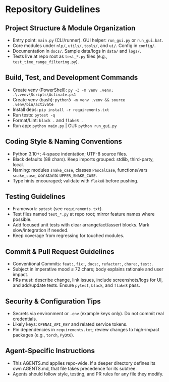 # Repository Guidelines

## Project Structure & Module Organization
- Entry point: `main.py` (CLI/runner). GUI helper: `run_gui.py` or `run_gui.bat`.
- Core modules under `nlp/`, `utils/`, `tools/`, and `ui/`. Config in `config/`.
- Documentation in `docs/`. Sample data/logs in `data/` and `logs/`.
- Tests live at repo root as `test_*.py` files (e.g., `test_time_range_filtering.py`).

## Build, Test, and Development Commands
- Create venv (PowerShell): `py -3 -m venv .venv; .\.venv\Scripts\Activate.ps1`
- Create venv (bash): `python3 -m venv .venv && source .venv/bin/activate`
- Install deps: `pip install -r requirements.txt`
- Run tests: `pytest -q`
- Format/Lint: `black .` and `flake8 .`
- Run app: `python main.py`  |  GUI: `python run_gui.py`

## Coding Style & Naming Conventions
- Python 3.10+; 4-space indentation; UTF-8 source files.
- Black defaults (88 chars). Keep imports grouped: stdlib, third-party, local.
- Naming: modules `snake_case`, classes `PascalCase`, functions/vars `snake_case`, constants `UPPER_SNAKE_CASE`.
- Type hints encouraged; validate with `flake8` before pushing.

## Testing Guidelines
- Framework: `pytest` (see `requirements.txt`).
- Test files named `test_*.py` at repo root; mirror feature names where possible.
- Add focused unit tests with clear arrange/act/assert blocks. Mark slow/integration if needed.
- Keep coverage from regressing for touched modules.

## Commit & Pull Request Guidelines
- Conventional Commits: `feat:`, `fix:`, `docs:`, `refactor:`, `chore:`, `test:`.
- Subject in imperative mood ≤ 72 chars; body explains rationale and user impact.
- PRs must: describe change, link issues, include screenshots/logs for UI, and add/update tests. Ensure `pytest`, `black`, and `flake8` pass.

## Security & Configuration Tips
- Secrets via environment or `.env` (example keys only). Do not commit real credentials.
- Likely keys: `OPENAI_API_KEY` and related service tokens.
- Pin dependencies in `requirements.txt`; review changes to high-impact packages (e.g., `torch`, `PyQt6`).

## Agent-Specific Instructions
- This AGENTS.md applies repo-wide. If a deeper directory defines its own AGENTS.md, that file takes precedence for its subtree.
- Agents should follow style, testing, and PR rules for any file they modify.


